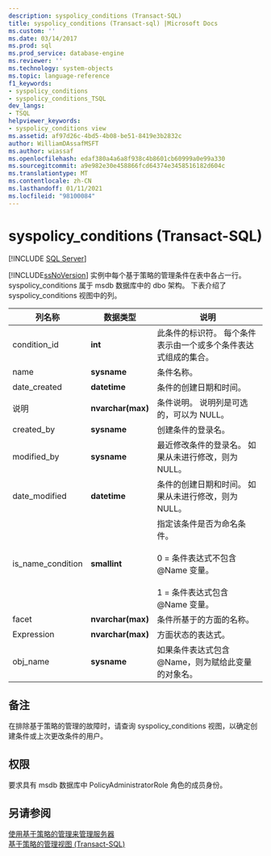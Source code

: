 ```yaml
---
description: syspolicy_conditions (Transact-SQL)
title: syspolicy_conditions (Transact-sql) |Microsoft Docs
ms.custom: ''
ms.date: 03/14/2017
ms.prod: sql
ms.prod_service: database-engine
ms.reviewer: ''
ms.technology: system-objects
ms.topic: language-reference
f1_keywords:
- syspolicy_conditions
- syspolicy_conditions_TSQL
dev_langs:
- TSQL
helpviewer_keywords:
- syspolicy_conditions view
ms.assetid: af97d26c-4bd5-4b08-be51-8419e3b2832c
author: WilliamDAssafMSFT
ms.author: wiassaf
ms.openlocfilehash: edaf380a4a6a8f938c4b8601cb60999a0e99a330
ms.sourcegitcommit: a9e982e30e458866fcd64374e3458516182d604c
ms.translationtype: MT
ms.contentlocale: zh-CN
ms.lasthandoff: 01/11/2021
ms.locfileid: "98100084"
---
```

# <a name="syspolicy_conditions-transact-sql"></a>syspolicy_conditions (Transact-SQL)
[!INCLUDE [SQL Server](../../includes/applies-to-version/sqlserver.md)]

  [!INCLUDE[ssNoVersion](../../includes/ssnoversion-md.md)] 实例中每个基于策略的管理条件在表中各占一行。 syspolicy_conditions 属于 msdb 数据库中的 dbo 架构。 下表介绍了 syspolicy_conditions 视图中的列。  
  
|列名称|数据类型|说明|  
|-----------------|---------------|-----------------|  
|condition_id|**int**|此条件的标识符。 每个条件表示由一个或多个条件表达式组成的集合。|  
|name|**sysname**|条件名称。|  
|date_created|**datetime**|条件的创建日期和时间。|  
|说明|**nvarchar(max)**|条件说明。 说明列是可选的，可以为 NULL。|  
|created_by|**sysname**|创建条件的登录名。|  
|modified_by|**sysname**|最近修改条件的登录名。 如果从未进行修改，则为 NULL。|  
|date_modified|**datetime**|条件的创建日期和时间。 如果从未进行修改，则为 NULL。|  
|is_name_condition|**smallint**|指定该条件是否为命名条件。<br /><br /> 0 = 条件表达式不包含 @Name 变量。<br /><br /> 1 = 条件表达式包含 @Name 变量。|  
|facet|**nvarchar(max)**|条件所基于的方面的名称。|  
|Expression|**nvarchar(max)**|方面状态的表达式。|  
|obj_name|**sysname**|如果条件表达式包含 @Name，则为赋给此变量的对象名。|  
  
## <a name="remarks"></a>备注  
 在排除基于策略的管理的故障时，请查询 syspolicy_conditions 视图，以确定创建条件或上次更改条件的用户。  
  
## <a name="permissions"></a>权限  
 要求具有 msdb 数据库中 PolicyAdministratorRole 角色的成员身份。  
  
## <a name="see-also"></a>另请参阅  
 [使用基于策略的管理来管理服务器](../../relational-databases/policy-based-management/administer-servers-by-using-policy-based-management.md)   
 [基于策略的管理视图 (Transact-SQL)](../../relational-databases/system-catalog-views/policy-based-management-views-transact-sql.md)  
  
  
